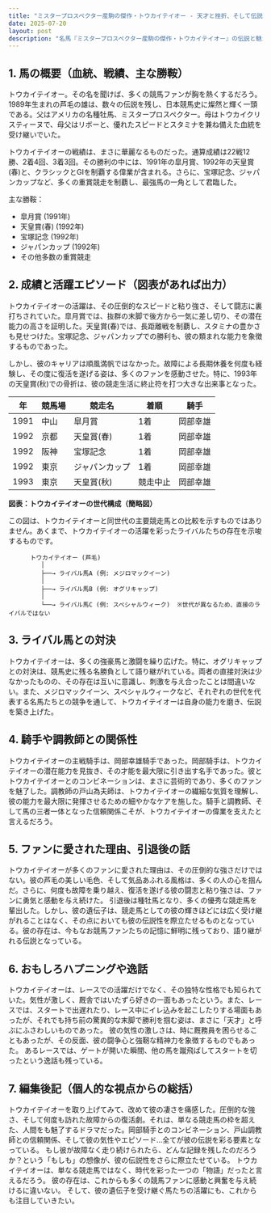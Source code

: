 ```yaml
---
title: "ミスタープロスペクター産駒の傑作・トウカイテイオー - 天才と挫折、そして伝説への道"
date: 2025-07-20
layout: post
description: "名馬『ミスタープロスペクター産駒の傑作・トウカイテイオー』の伝説と魅力を深堀り"
---
```


## 1. 馬の概要（血統、戦績、主な勝鞍）

トウカイテイオー。その名を聞けば、多くの競馬ファンが胸を熱くするだろう。1989年生まれの芦毛の雄は、数々の伝説を残し、日本競馬史に燦然と輝く一頭である。父はアメリカの名種牡馬、ミスタープロスペクター。母はトウカイクリスティーヌで、母父はリボーと、優れたスピードとスタミナを兼ね備えた血統を受け継いでいた。

トウカイテイオーの戦績は、まさに華麗なるものだった。通算成績は22戦12勝、2着4回、3着3回。その勝利の中には、1991年の皐月賞、1992年の天皇賞(春)と、クラシックとGIを制覇する偉業が含まれる。さらに、宝塚記念、ジャパンカップなど、多くの重賞競走を制覇し、最強馬の一角として君臨した。

主な勝鞍：

* 皐月賞 (1991年)
* 天皇賞(春) (1992年)
* 宝塚記念 (1992年)
* ジャパンカップ (1992年)
* その他多数の重賞競走


## 2. 成績と活躍エピソード（図表があれば出力）

トウカイテイオーの活躍は、その圧倒的なスピードと粘り強さ、そして闘志に裏打ちされていた。皐月賞では、抜群の末脚で後方から一気に差し切り、その潜在能力の高さを証明した。天皇賞(春)では、長距離戦を制覇し、スタミナの豊かさも見せつけた。宝塚記念、ジャパンカップでの勝利も、彼の類まれな能力を象徴するものであった。

しかし、彼のキャリアは順風満帆ではなかった。故障による長期休養を何度も経験し、その度に復活を遂げる姿は、多くのファンを感動させた。特に、1993年の天皇賞(秋)での骨折は、彼の競走生活に終止符を打つ大きな出来事となった。

| 年 | 競馬場 | 競走名 | 着順 | 騎手 |
|---|---|---|---|---|
| 1991 | 中山 | 皐月賞 | 1着 | 岡部幸雄 |
| 1992 | 京都 | 天皇賞(春) | 1着 | 岡部幸雄 |
| 1992 | 阪神 | 宝塚記念 | 1着 | 岡部幸雄 |
| 1992 | 東京 | ジャパンカップ | 1着 | 岡部幸雄 |
| 1993 | 東京 | 天皇賞(秋) | 競走中止 | 岡部幸雄 |


**図表：トウカイテイオーの世代構成（簡略図）**

この図は、トウカイテイオーと同世代の主要競走馬との比較を示すものではありません。あくまで、トウカイテイオーの活躍を彩ったライバルたちの存在を示唆するものです。

```
      トウカイテイオー (芦毛)
         │
         ├──→ ライバル馬A (例: メジロマックイーン)
         │
         ├──→ ライバル馬B (例: オグリキャップ)
         │
         └──→ ライバル馬C (例: スペシャルウィーク)  ※世代が異なるため、直接のライバルではない
```


## 3. ライバル馬との対決

トウカイテイオーは、多くの強豪馬と激闘を繰り広げた。特に、オグリキャップとの対決は、競馬史に残る名勝負として語り継がれている。両者の直接対決は少なかったものの、その存在は互いに意識し、刺激を与え合ったことは間違いない。また、メジロマックイーン、スペシャルウィークなど、それぞれの世代を代表する名馬たちとの競争を通して、トウカイテイオーは自身の能力を磨き、伝説を築き上げた。


## 4. 騎手や調教師との関係性

トウカイテイオーの主戦騎手は、岡部幸雄騎手であった。岡部騎手は、トウカイテイオーの潜在能力を見抜き、その才能を最大限に引き出す名手であった。彼とトウカイテイオーとのコンビネーションは、まさに芸術的であり、多くのファンを魅了した。調教師の戸山為夫師は、トウカイテイオーの繊細な気質を理解し、彼の能力を最大限に発揮させるための細やかなケアを施した。騎手と調教師、そして馬の三者一体となった信頼関係こそが、トウカイテイオーの偉業を支えたと言えるだろう。


## 5. ファンに愛された理由、引退後の話

トウカイテイオーが多くのファンに愛された理由は、その圧倒的な強さだけではない。彼の芦毛の美しい毛色、そして気品あふれる風格は、多くの人の心を掴んだ。さらに、何度も故障を乗り越え、復活を遂げる彼の闘志と粘り強さは、ファンに勇気と感動を与え続けた。  引退後は種牡馬となり、多くの優秀な競走馬を輩出した。しかし、彼の遺伝子は、競走馬としての彼の輝きほどには広く受け継がれることはなく、その点においても彼の伝説性を際立たせるものとなっている。彼の存在は、今もなお競馬ファンたちの記憶に鮮明に残っており、語り継がれる伝説となっている。


## 6. おもしろハプニングや逸話

トウカイテイオーは、レースでの活躍だけでなく、その独特な性格でも知られていた。気性が激しく、厩舎ではいたずら好きの一面もあったという。また、レースでは、スタートで出遅れたり、レース中にイレ込みを起こしたりする場面もあったが、それでも持ち前の驚異的な末脚で勝利を掴む姿は、まさに「天才」と呼ぶにふさわしいものであった。  彼の気性の激しさは、時に厩務員を困らせることもあったが、その反面、彼の闘争心と強靭な精神力を象徴するものでもあった。  あるレースでは、ゲートが開いた瞬間、他の馬を蹴飛ばしてスタートを切ったという逸話も残っている。


## 7. 編集後記（個人的な視点からの総括）

トウカイテイオーを取り上げてみて、改めて彼の凄さを痛感した。圧倒的な強さ、そして何度も訪れた故障からの復活劇。それは、単なる競走馬の枠を超えた、人間をも魅了するドラマだった。岡部騎手とのコンビネーション、戸山調教師との信頼関係、そして彼の気性やエピソード…全てが彼の伝説を彩る要素となっている。  もし彼が故障なく走り続けられたら、どんな記録を残したのだろうか？という「もしも」の想像が、彼の伝説性をさらに際立たせている。  トウカイテイオーは、単なる競走馬ではなく、時代を彩った一つの「物語」だったと言えるだろう。  彼の存在は、これからも多くの競馬ファンに感動と興奮を与え続けるに違いない。  そして、彼の遺伝子を受け継ぐ馬たちの活躍にも、これからも注目していきたい。
